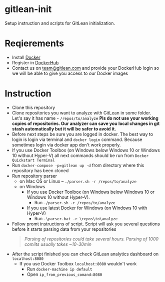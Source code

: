 # gitlean-init
Setup instruction and scripts for GitLean initialization.

# Reqierements
* Install [Docker](https://www.docker.com/)
* Register in [DockerHub](https://hub.docker.com)
* Contact us on team@gitlean.com and provide your DockerHub login so we will be able to give you access to our Docker images

# Instruction
* Clone this repository
* Clone repositories you want to analyze with GitLean in some folder. Let's say it has name - `/repos/to/analyze`
  **Pls do not use your working copies of repositories. Our analyzer can save you local changes in git stash automatically but it will be safer to avoid it.**
* Before next steps be sure you are logged in docker. The best way to login is login via terminal and `docker login` command. Because sometimes login via docker app don't work properly.
* If you use Docker Toolbox (on Windows below Windows 10 or Windows 10 without Hyper-V) all next commands should be run from `Docker Quickstart Terminal`
* Run `docker-compose -p=gitlean up -d` from directory where this repository has been cloned
* Run repository parser
  * on Mac OS or Linux – `./parser.sh -r /repos/to/analyze`
  * on Windows
    * If you use Docker Toolbox (on Windows below Windows 10 or Windows 10 without Hyper-V).
      * Run `./parser.sh -r /repos/to/analyze`
    * If you use latest Docker for Windows (on Windows 10 with Hyper-V)
      * Run `.\parser.bat -r \repos\to\analyze`
* Follow promt instructions of script. Script will ask you several questions before it starts parsing data from your repositories
  > *Parsing of repositories could take several hours. Parsing of 1000 comiits usually takes ~10-30min*
* After the script finished you can check GitLean analytics dashboard on `localhost:8080`
  * If you use Docker Toolbox `localhost:8080` wouldn't work
    * Run `docker-machine ip default`
    * Open `ip_from_previous_comand:8080`
